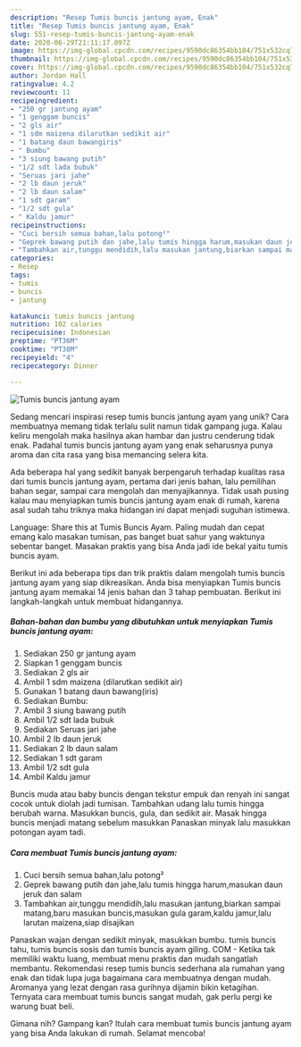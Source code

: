 ```yaml
---
description: "Resep Tumis buncis jantung ayam, Enak"
title: "Resep Tumis buncis jantung ayam, Enak"
slug: 551-resep-tumis-buncis-jantung-ayam-enak
date: 2020-06-29T21:11:17.097Z
image: https://img-global.cpcdn.com/recipes/9590dc86354bb104/751x532cq70/tumis-buncis-jantung-ayam-foto-resep-utama.jpg
thumbnail: https://img-global.cpcdn.com/recipes/9590dc86354bb104/751x532cq70/tumis-buncis-jantung-ayam-foto-resep-utama.jpg
cover: https://img-global.cpcdn.com/recipes/9590dc86354bb104/751x532cq70/tumis-buncis-jantung-ayam-foto-resep-utama.jpg
author: Jordan Hall
ratingvalue: 4.2
reviewcount: 11
recipeingredient:
- "250 gr jantung ayam"
- "1 genggam buncis"
- "2 gls air"
- "1 sdm maizena dilarutkan sedikit air"
- "1 batang daun bawangiris"
- " Bumbu"
- "3 siung bawang putih"
- "1/2 sdt lada bubuk"
- "Seruas jari jahe"
- "2 lb daun jeruk"
- "2 lb daun salam"
- "1 sdt garam"
- "1/2 sdt gula"
- " Kaldu jamur"
recipeinstructions:
- "Cuci bersih semua bahan,lalu potong²"
- "Geprek bawang putih dan jahe,lalu tumis hingga harum,masukan daun jeruk dan salam"
- "Tambahkan air,tunggu mendidih,lalu masukan jantung,biarkan sampai matang,baru masukan buncis,masukan gula garam,kaldu jamur,lalu larutan maizena,siap disajikan"
categories:
- Resep
tags:
- tumis
- buncis
- jantung

katakunci: tumis buncis jantung 
nutrition: 102 calories
recipecuisine: Indonesian
preptime: "PT36M"
cooktime: "PT38M"
recipeyield: "4"
recipecategory: Dinner

---
```



![Tumis buncis jantung ayam](https://img-global.cpcdn.com/recipes/9590dc86354bb104/751x532cq70/tumis-buncis-jantung-ayam-foto-resep-utama.jpg)

Sedang mencari inspirasi resep tumis buncis jantung ayam yang unik? Cara membuatnya memang tidak terlalu sulit namun tidak gampang juga. Kalau keliru mengolah maka hasilnya akan hambar dan justru cenderung tidak enak. Padahal tumis buncis jantung ayam yang enak seharusnya punya aroma dan cita rasa yang bisa memancing selera kita.

Ada beberapa hal yang sedikit banyak berpengaruh terhadap kualitas rasa dari tumis buncis jantung ayam, pertama dari jenis bahan, lalu pemilihan bahan segar, sampai cara mengolah dan menyajikannya. Tidak usah pusing kalau mau menyiapkan tumis buncis jantung ayam enak di rumah, karena asal sudah tahu triknya maka hidangan ini dapat menjadi suguhan istimewa.

Language: Share this at Tumis Buncis Ayam. Paling mudah dan cepat emang kalo masakan tumisan, pas banget buat sahur yang waktunya sebentar banget. Masakan praktis yang bisa Anda jadi ide bekal yaitu tumis buncis ayam.


Berikut ini ada beberapa tips dan trik praktis dalam mengolah tumis buncis jantung ayam yang siap dikreasikan. Anda bisa menyiapkan Tumis buncis jantung ayam memakai 14 jenis bahan dan 3 tahap pembuatan. Berikut ini langkah-langkah untuk membuat hidangannya.

<!--inarticleads1-->

##### Bahan-bahan dan bumbu yang dibutuhkan untuk menyiapkan Tumis buncis jantung ayam:

1. Sediakan 250 gr jantung ayam
1. Siapkan 1 genggam buncis
1. Sediakan 2 gls air
1. Ambil 1 sdm maizena (dilarutkan sedikit air)
1. Gunakan 1 batang daun bawang(iris)
1. Sediakan  Bumbu:
1. Ambil 3 siung bawang putih
1. Ambil 1/2 sdt lada bubuk
1. Sediakan Seruas jari jahe
1. Ambil 2 lb daun jeruk
1. Sediakan 2 lb daun salam
1. Sediakan 1 sdt garam
1. Ambil 1/2 sdt gula
1. Ambil  Kaldu jamur


Buncis muda atau baby buncis dengan tekstur empuk dan renyah ini sangat cocok untuk diolah jadi tumisan. Tambahkan udang lalu tumis hingga berubah warna. Masukkan buncis, gula, dan sedikit air. Masak hingga buncis menjadi matang sebelum masukkan Panaskan minyak lalu masukkan potongan ayam tadi. 

<!--inarticleads2-->

##### Cara membuat Tumis buncis jantung ayam:

1. Cuci bersih semua bahan,lalu potong²
1. Geprek bawang putih dan jahe,lalu tumis hingga harum,masukan daun jeruk dan salam
1. Tambahkan air,tunggu mendidih,lalu masukan jantung,biarkan sampai matang,baru masukan buncis,masukan gula garam,kaldu jamur,lalu larutan maizena,siap disajikan


Panaskan wajan dengan sedikit minyak, masukkan bumbu. tumis buncis tahu, tumis buncis sosis dan tumis buncis ayam giling. COM - Ketika tak memiliki waktu luang, membuat menu praktis dan mudah sangatlah membantu. Rekomendasi resep tumis buncis sederhana ala rumahan yang enak dan tidak lupa juga bagaimana cara membuatnya dengan mudah. Aromanya yang lezat dengan rasa gurihnya dijamin bikin ketagihan. Ternyata cara membuat tumis buncis sangat mudah, gak perlu pergi ke warung buat beli. 

Gimana nih? Gampang kan? Itulah cara membuat tumis buncis jantung ayam yang bisa Anda lakukan di rumah. Selamat mencoba!
